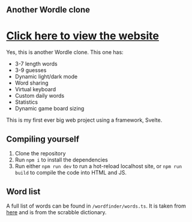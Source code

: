 ## Another Wordle clone
# [Click here to view the website](https://talanplayz.github.io/wordlecloneweb/public/index.html)
Yes, this is another Wordle clone. This one has:
 - 3-7 length words
 - 3-9 guesses
 - Dynamic light/dark mode
 - Word sharing
 - Virtual keyboard
 - Custom daily words
 - Statistics
 - Dynamic game board sizing

This is my first ever big web project using a framework, Svelte.

## Compiling yourself
1. Clone the repository
2. Run `npm i` to install the dependencies
3. Run either `npm run dev` to run a hot-reload localhost site, or `npm run build` to compile the code into HTML and JS.

## Word list
A full list of words can be found in `/wordfinder/words.ts`. It is taken from [here](https://raw.githubusercontent.com/zeisler/scrabble/master/db/dictionary.csv) and is from the scrabble dictionary.
